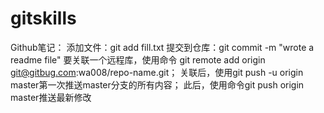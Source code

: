# gitskills
﻿Github笔记：
	添加文件：git add fill.txt
	提交到仓库：git commit -m "wrote a readme file"
	要关联一个远程库，使用命令
		git remote add origin git@gitbug.com:wa008/repo-name.git；
	关联后，使用git push -u origin master第一次推送master分支的所有内容；
	此后，使用命令git push origin master推送最新修改